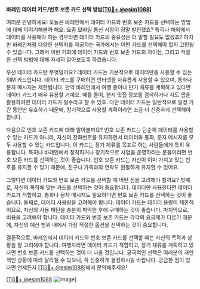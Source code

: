 **바레인 데이터 카드/번호 보존 카드 선택 방법[[TG💪+ @esim1088](https://t.me/s/esim1088)]**

여러분 안녕하세요! 오늘은 바레인에서 데이터 카드와 번호 보존 카드를 선택하는 방법에 대해 이야기해볼까 해요. 요즘 모바일 통신 시장이 정말 발전했죠? 특히나 해외에서 데이터를 사용해야 하는 경우라면 데이터 카드의 중요성은 더 말할 필요도 없겠죠? 하지만 바레인처럼 다양한 선택지를 제공하는 국가에서는 어떤 카드를 선택해야 할지 고민될 수 있습니다. 그래서 이번 기회에 데이터 카드와 번호 보존 카드의 차이점, 그리고 적절한 선택 방법에 대해 자세히 알아보도록 하겠습니다.

우선 데이터 카드란 무엇일까요? 데이터 카드는 기본적으로 데이터만을 사용할 수 있는 SIM 카드입니다. 데이터 카드를 구매하면 인터넷을 자유롭게 사용할 수 있으며, 통화나 문자 메시지는 제한됩니다. 만약 바레인에서 여행 중이나 단기 체류를 계획하고 있다면 데이터 카드가 매우 유용할 거예요. 예를 들어, 현지 맛집 정보를 검색하거나 지도 앱을 활용하려면 데이터 카드가 필수라고 할 수 있죠. 다만 데이터 카드는 일반적으로 일정 기간 동안만 유효하기 때문에, 장기적으로 사용할 계획이라면 조금 더 신중하게 선택해야 합니다.

다음으로 번호 보존 카드에 대해 알아볼까요? 번호 보존 카드는 단순히 데이터를 사용할 수 있는 카드가 아니라, 자신의 전화번호를 유지하면서 데이터와 통화, 문자 메시지를 모두 사용할 수 있는 카드입니다. 이 카드는 장기 체류를 목표로 하는 사람들에게 특히 유용합니다. 특히나 바레인에서 정착하거나 장기적으로 사업을 운영하려는 분들이라면 번호 보존 카드를 선택하는 것이 좋습니다. 번호 보존 카드는 자신이 이미 가지고 있는 번호를 유지할 수 있기 때문에, 친구나 가족과의 연락도 원활하게 유지할 수 있어요.

그렇다면 데이터 카드와 번호 보존 카드를 선택할 때 어떤 점을 고려해야 할까요? 첫째로, 자신의 목적에 맞는 카드를 선택하는 것이 중요합니다. 데이터만 사용한다면 데이터 카드가 적합하고, 통화나 문자 메시지도 필요하다면 번호 보존 카드를 선택하는 것이 좋습니다. 둘째로, 데이터 사용량을 고려해야 합니다. 데이터 카드는 데이터 용량이 제한적이므로, 자신의 사용 패턴을 충분히 파악한 후에 구매하는 것이 좋습니다. 마지막으로, 비용을 고려해야 합니다. 데이터 카드와 번호 보존 카드는 각각의 요금제가 다르기 때문에, 자신의 예산 범위 내에서 가장 적절한 옵션을 선택하는 것이 중요합니다.

결론적으로, 바레인에서 데이터 카드와 번호 보존 카드를 선택할 때는 자신의 목적과 상황을 잘 고려해야 합니다. 여행자라면 데이터 카드가 적합하고, 장기 체류를 계획하고 있다면 번호 보존 카드를 선택하는 것이 더 나을 것입니다. 궁극적인 선택은 여러분의 개인적인 상황에 따라 달라질 수 있으니, 꼭 신중하게 결정하시길 바랍니다. 궁금한 점이 있다면 언제든지 [[TG💪+ @esim1088](https://t.me/s/esim1088)]에서 문의해주세요!

[[TG💪+ @esim1088](https://t.me/s/esim1088) ![Image](https://i.postimg.cc/Y0z9fWf4/image.png)]